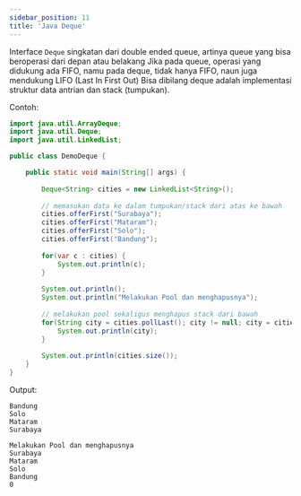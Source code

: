 ```yaml
---
sidebar_position: 11
title: 'Java Deque'
---
```


Interface `Deque` singkatan dari double ended queue, artinya queue yang bisa beroperasi dari depan atau belakang
Jika pada queue, operasi yang didukung ada FIFO, namu pada deque, tidak hanya FIFO, naun juga mendukung LIFO (Last In First Out)
Bisa dibilang deque adalah implementasi struktur data antrian dan stack (tumpukan).

Contoh:

```java
import java.util.ArrayDeque;
import java.util.Deque;
import java.util.LinkedList;

public class DemoDeque {

	public static void main(String[] args) {
		
		Deque<String> cities = new LinkedList<String>();
		
		// memasukan data ke dalam tumpukan/stack dari atas ke bawah
		cities.offerFirst("Surabaya");
		cities.offerFirst("Mataram");
		cities.offerFirst("Solo");
		cities.offerFirst("Bandung");
		
		for(var c : cities) {
			System.out.println(c);
		}
		
		System.out.println();
		System.out.println("Melakukan Pool dan menghapusnya");
		
		// melakukan pool sekaligus menghapus stack dari bawah
		for(String city = cities.pollLast(); city != null; city = cities.pollLast()) {
			System.out.println(city);
		}
		
		System.out.println(cities.size());
	}
}
```

Output:

```
Bandung
Solo
Mataram
Surabaya

Melakukan Pool dan menghapusnya
Surabaya
Mataram
Solo
Bandung
0
```
